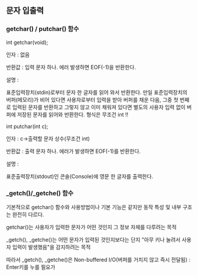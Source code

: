 
## 문자 입출력
### getchar() / putchar() 함수
int getchar(void);

인자   : 없음

반환값 : 입력 문자 하나. 에러 발생하면 EOF(-1)을 반환한다.

설명   : 

표준입력장치(stdin)로부터 문자 한 글자를 읽어 와서 반환한다. 만일 표준입력장치의 버퍼(메모리)가 비어 있다면 사용자로부터 입력을 받아 버퍼를 채운 다음, 그중 첫 번째로 입력된 문자를 반환하고 그렇지 않고 이미 채워져 있다면 별도의 사용자 입력 없이 버퍼에 저장된 문자를 읽어와 반환한다. 형식은 무조건 int !!

int putchar(int c);

인자   : c->출력할 문자 상수(무조건 int)

반환값 : 출력 문자 하나. 에러가 발생하면 EOF(-1)를 반환한다.

설명   :

표준출력장치(stdout)인 콘솔(Console)에 영문 한 글자를 출력한다. 

### _getch()/_getche() 함수

기본적으로 getchar() 함수와 사용방법이나 기본 기능은 같지만 동작 특성 및 내부 구조는 완전히 다르다.

getchar()는 사용자가 입력한 문자가 어떤 것인지 그 정보 자체를 다루려는 목적

_getch(), _getche()는 어떤 문자가 입력된 것인지보다는 단지 "아무 키나 눌려서 사용자 입력이 발생했음"을 감지하려는 목적

따라서 _getch(), _getche()은 Non-buffered I/O(버퍼를 거치지 않고 즉시 전달됨) : Enter키를 누를 필요가 
